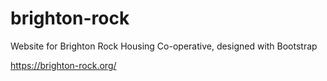 # brighton-rock
Website for Brighton Rock Housing Co-operative, designed with Bootstrap

https://brighton-rock.org/
